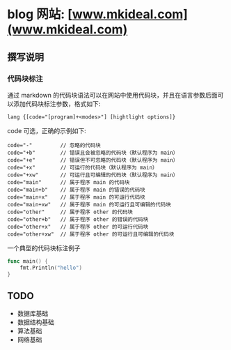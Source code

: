 blog 网站: [www.mkideal.com](www.mkideal.com)
=============================================

撰写说明
--------

### 代码块标注

通过 markdown 的代码块语法可以在网站中使用代码块，并且在语言参数后面可以添加代码块标注参数，格式如下:

```
lang {[code="[program]+<modes>"] [hightlight options]}
```

code 可选，正确的示例如下:

```
code="-"         // 忽略的代码块
code="+b"        // 错误且会被忽略的代码块（默认程序为 main）
code="+e"        // 错误但不可忽略的代码块（默认程序为 main）
code="+x"        // 可运行的代码块（默认程序为 main）
code="+xw"       // 可运行且可编辑的代码块（默认程序为 main）
code="main"      // 属于程序 main 的代码块
code="main+b"    // 属于程序 main 的错误的代码块
code="main+x"    // 属于程序 main 的可运行代码块
code="main+xw"   // 属于程序 main 的可运行且可编辑的代码块
code="other"     // 属于程序 other 的代码块
code="other+b"   // 属于程序 other 的错误的代码块
code="other+x"   // 属于程序 other 的可运行代码块
code="other+xw"  // 属于程序 other 的可运行且可编辑的代码块
```

一个典型的代码块标注例子

```go {code="+x"}
func main() {
	fmt.Println("hello")
}
```

TODO
----

* 数据库基础
* 数据结构基础
* 算法基础
* 网络基础
